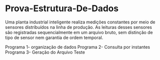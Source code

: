 # Prova-Estrutura-De-Dados
Uma planta industrial inteligente realiza medições constantes por meio de sensores distribuídos na linha de produção. As leituras desses sensores são registradas sequencialmente em um arquivo bruto, sem distinção de tipo de sensor nem garantia de ordem temporal.


Programa 1- organização de dados
Programa 2- Consulta por instantes
Programa 3- Geração do Arquivo Teste
